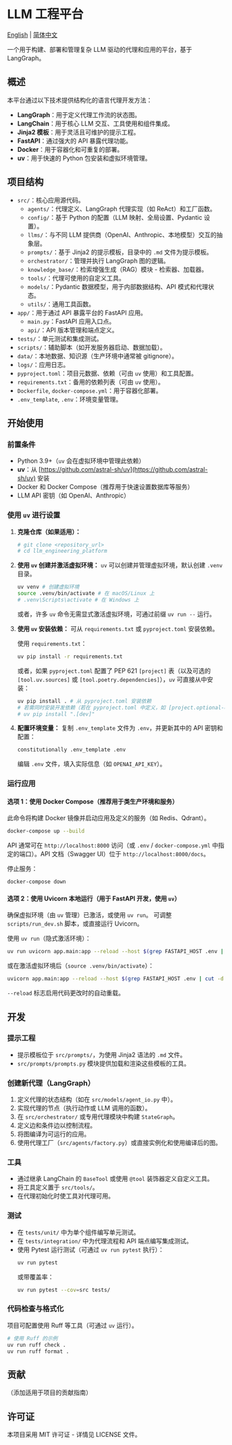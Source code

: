 # LLM 工程平台

[English](./README.md) | [简体中文](./README_zh.md)

一个用于构建、部署和管理复杂 LLM 驱动的代理和应用的平台，基于 LangGraph。

## 概述

本平台通过以下技术提供结构化的语言代理开发方法：
- **LangGraph**：用于定义代理工作流的状态图。
- **LangChain**：用于核心 LLM 交互、工具使用和组件集成。
- **Jinja2 模板**：用于灵活且可维护的提示工程。
- **FastAPI**：通过强大的 API 暴露代理功能。
- **Docker**：用于容器化和可重复的部署。
- **uv**：用于快速的 Python 包安装和虚拟环境管理。

## 项目结构

- `src/`：核心应用源代码。
  - `agents/`：代理定义、LangGraph 代理实现（如 ReAct）和工厂函数。
  - `config/`：基于 Python 的配置（LLM 映射、全局设置、Pydantic 设置）。
  - `llms/`：与不同 LLM 提供商（OpenAI、Anthropic、本地模型）交互的抽象层。
  - `prompts/`：基于 Jinja2 的提示模板，目录中的 `.md` 文件为提示模板。
  - `orchestrator/`：管理并执行 LangGraph 图的逻辑。
  - `knowledge_base/`：检索增强生成（RAG）模块 - 检索器、加载器。
  - `tools/`：代理可使用的自定义工具。
  - `models/`：Pydantic 数据模型，用于内部数据结构、API 模式和代理状态。
  - `utils/`：通用工具函数。
- `app/`：用于通过 API 暴露平台的 FastAPI 应用。
  - `main.py`：FastAPI 应用入口点。
  - `api/`：API 版本管理和端点定义。
- `tests/`：单元测试和集成测试。
- `scripts/`：辅助脚本（如开发服务器启动、数据加载）。
- `data/`：本地数据、知识源（生产环境中通常被 gitignore）。
- `logs/`：应用日志。
- `pyproject.toml`：项目元数据、依赖（可由 `uv` 使用）和工具配置。
- `requirements.txt`：备用的依赖列表（可由 `uv` 使用）。
- `Dockerfile`, `docker-compose.yml`：用于容器化部署。
- `.env_template`, `.env`：环境变量管理。

## 开始使用

### 前置条件

- Python 3.9+（`uv` 会在虚拟环境中管理此依赖）
- **uv**：从 [https://github.com/astral-sh/uv](https://github.com/astral-sh/uv) 安装
- Docker 和 Docker Compose（推荐用于快速设置数据库等服务）
- LLM API 密钥（如 OpenAI、Anthropic）

### 使用 `uv` 进行设置

1. **克隆仓库（如果适用）：**
   ```bash
   # git clone <repository_url>
   # cd llm_engineering_platform
   ```

2. **使用 `uv` 创建并激活虚拟环境：**
   `uv` 可以创建并管理虚拟环境，默认创建 `.venv` 目录。
   ```bash
   uv venv # 创建虚拟环境
   source .venv/bin/activate # 在 macOS/Linux 上
   # .venv\Scripts\activate # 在 Windows 上
   ```
   或者，许多 `uv` 命令无需显式激活虚拟环境，可通过前缀 `uv run --` 运行。

3. **使用 `uv` 安装依赖：**
   可从 `requirements.txt` 或 `pyproject.toml` 安装依赖。

   使用 `requirements.txt`：
   ```bash
   uv pip install -r requirements.txt
   ```
   或者，如果 `pyproject.toml` 配置了 PEP 621 `[project]` 表（以及可选的 `[tool.uv.sources]` 或 `[tool.poetry.dependencies]`），`uv` 可直接从中安装：
   ```bash
   uv pip install . # 从 pyproject.toml 安装依赖
   # 若需同时安装开发依赖（若在 pyproject.toml 中定义，如 [project.optional-dependencies] 或 [tool.poetry.group.dev.dependencies]）：
   # uv pip install ".[dev]"
   ```

4. **配置环境变量：**
   复制 `.env_template` 文件为 `.env`，并更新其中的 API 密钥和配置：
   ```bash
   constitutionally .env_template .env
   ```
   编辑 `.env` 文件，填入实际信息（如 `OPENAI_API_KEY`）。

### 运行应用

#### 选项 1：使用 Docker Compose（推荐用于类生产环境和服务）

此命令将构建 Docker 镜像并启动应用及定义的服务（如 Redis、Qdrant）。
```bash
docker-compose up --build
```
API 通常可在 `http://localhost:8000` 访问（或 `.env` / `docker-compose.yml` 中指定的端口）。API 文档（Swagger UI）位于 `http://localhost:8000/docs`。

停止服务：
```bash
docker-compose down
```

#### 选项 2：使用 Uvicorn 本地运行（用于 FastAPI 开发，使用 `uv`）

确保虚拟环境（由 `uv` 管理）已激活，或使用 `uv run`。
可调整 `scripts/run_dev.sh` 脚本，或直接运行 Uvicorn。

使用 `uv run`（隐式激活环境）：
```bash
uv run uvicorn app.main:app --reload --host $(grep FASTAPI_HOST .env | cut -d '=' -f2 || echo "0.0.0.0") --port $(grep FASTAPI_PORT .env | cut -d '=' -f2 || echo "8000")
```
或在激活虚拟环境后（`source .venv/bin/activate`）：
```bash
uvicorn app.main:app --reload --host $(grep FASTAPI_HOST .env | cut -d '=' -f2 || echo "0.0.0.0") --port $(grep FASTAPI_PORT .env | cut -d '=' -f2 || echo "8000")
```
`--reload` 标志启用代码更改时的自动重载。

## 开发

### 提示工程
- 提示模板位于 `src/prompts/`，为使用 Jinja2 语法的 `.md` 文件。
- `src/prompts/prompts.py` 模块提供加载和渲染这些模板的工具。

### 创建新代理（LangGraph）
1. 定义代理的状态结构（如在 `src/models/agent_io.py` 中）。
2. 实现代理的节点（执行动作或 LLM 调用的函数）。
3. 在 `src/orchestrator/` 或专用代理模块中构建 `StateGraph`。
4. 定义边和条件边以控制流程。
5. 将图编译为可运行的应用。
6. 使用代理工厂（`src/agents/factory.py`）或直接实例化和使用编译后的图。

### 工具
- 通过继承 LangChain 的 `BaseTool` 或使用 `@tool` 装饰器定义自定义工具。
- 将工具定义置于 `src/tools/`。
- 在代理初始化时使工具对代理可用。

### 测试
- 在 `tests/unit/` 中为单个组件编写单元测试。
- 在 `tests/integration/` 中为代理流程和 API 端点编写集成测试。
- 使用 Pytest 运行测试（可通过 `uv run pytest` 执行）：
  ```bash
  uv run pytest
  ```
  或带覆盖率：
  ```bash
  uv run pytest --cov=src tests/
  ```

### 代码检查与格式化
项目可配置使用 Ruff 等工具（可通过 `uv` 运行）。
```bash
# 使用 Ruff 的示例
uv run ruff check .
uv run ruff format .
```

## 贡献
（添加适用于项目的贡献指南）

## 许可证
本项目采用 MIT 许可证 - 详情见 LICENSE 文件。